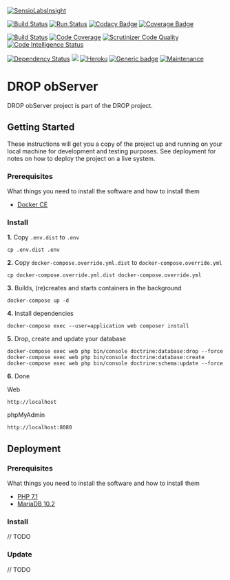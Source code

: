 [![SensioLabsInsight](https://insight.sensiolabs.com/projects/46356d02-f97a-4f9c-80d2-634380693915/big.png)](https://insight.sensiolabs.com/projects/46356d02-f97a-4f9c-80d2-634380693915)

[![Build Status](https://travis-ci.org/Darkmira/drop-observer.svg?branch=develop)](https://travis-ci.org/Darkmira/drop-observer)
[![Run Status](https://api.shippable.com/projects/5aca871fcb68540600e1736d/badge?branch=develop)](https://app.shippable.com/github/Darkmira/drop-observer)
[![Codacy Badge](https://api.codacy.com/project/badge/Coverage/3ce7e103844f4d59b7467946f8c83f9b)](https://www.codacy.com/app/cvilleger/drop-observer?utm_source=github.com&utm_medium=referral&utm_content=Darkmira/drop-observer&utm_campaign=Badge_Coverage)
[![Coverage Badge](https://api.shippable.com/projects/5aca871fcb68540600e1736d/coverageBadge?branch=develop)](https://app.shippable.com/github/Darkmira/drop-observer) 

[![Build Status](https://scrutinizer-ci.com/g/Darkmira/drop-observer/badges/build.png?b=develop)](https://scrutinizer-ci.com/g/Darkmira/drop-observer/build-status/develop)
[![Code Coverage](https://scrutinizer-ci.com/g/Darkmira/drop-observer/badges/coverage.png?b=develop)](https://scrutinizer-ci.com/g/Darkmira/drop-observer/?branch=develop)
[![Scrutinizer Code Quality](https://scrutinizer-ci.com/g/Darkmira/drop-observer/badges/quality-score.png?b=develop)](https://scrutinizer-ci.com/g/Darkmira/drop-observer/?branch=develop)
[![Code Intelligence Status](https://scrutinizer-ci.com/g/Darkmira/drop-observer/badges/code-intelligence.svg?b=develop)](https://scrutinizer-ci.com/code-intelligence)

[![Dependency Status](https://beta.gemnasium.com/badges/github.com/Darkmira/drop-observer.svg)](https://beta.gemnasium.com/projects/github.com/Darkmira/drop-observer)
[![](https://images.microbadger.com/badges/image/cvilleger/drop-observer.svg)](https://microbadger.com/images/cvilleger/drop-observer "Get your own image badge on microbadger.com")
[![Heroku](https://heroku-badge.herokuapp.com/?app=drop-observer&style=flat&svg=1)](https://drop-observer.herokuapp.com/)
[![Generic badge](https://img.shields.io/badge/Powered%20by-Love-red.svg)](https://www.darkmira.fr/)
[![Maintenance](https://img.shields.io/badge/Maintained%3F-yes-green.svg)](https://github.com/Darkmira/drop-observer/pulse/monthly)

# DROP obServer 
DROP obServer project is part of the DROP project.

## Getting Started

These instructions will get you a copy of the project up and running on your local machine for development and testing purposes. See deployment for notes on how to deploy the project on a live system.

### Prerequisites

What things you need to install the software and how to install them

- [Docker CE](https://www.docker.com/community-edition)

### Install

**1.** Copy `.env.dist` to `.env`

```
cp .env.dist .env
```

**2.** Copy `docker-compose.override.yml.dist` to `docker-compose.override.yml`

```
cp docker-compose.override.yml.dist docker-compose.override.yml
```

**3.** Builds, (re)creates and starts containers in the background

```
docker-compose up -d
```

**4.** Install dependencies

```
docker-compose exec --user=application web composer install
```

**5.** Drop, create and update your database

```
docker-compose exec web php bin/console doctrine:database:drop --force
docker-compose exec web php bin/console doctrine:database:create
docker-compose exec web php bin/console doctrine:schema:update --force
```

**6.** Done

Web
```
http://localhost
```

phpMyAdmin
```
http://localhost:8080
```

## Deployment

### Prerequisites

What things you need to install the software and how to install them

- [PHP 7.1](http://php.net/downloads.php)
- [MariaDB 10.2](https://mariadb.org/download/)

### Install

// TODO

### Update

// TODO
